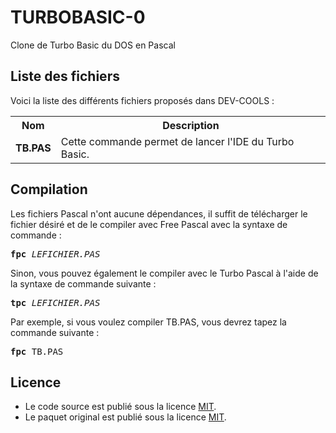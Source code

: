 # TURBOBASIC-0
Clone de Turbo Basic du DOS en Pascal

<h2>Liste des fichiers</h2>

Voici la liste des différents fichiers proposés dans DEV-COOLS :

<table>
		<tr>
			<th>Nom</th>
			<th>Description</th>	
		</tr>
    <tr>
			<td><b>TB.PAS</b></td>
			<td>Cette commande permet de lancer l'IDE du Turbo Basic.</td>
		</tr>	
	</table>

<h2>Compilation</h2>
	
Les fichiers Pascal n'ont aucune dépendances, il suffit de télécharger le fichier désiré et de le compiler avec Free Pascal avec la syntaxe de commande  :

<pre><b>fpc</b> <i>LEFICHIER.PAS</i></pre>
	
Sinon, vous pouvez également le compiler avec le Turbo Pascal à l'aide de la syntaxe de commande suivante :	

<pre><b>tpc</b> <i>LEFICHIER.PAS</i></pre>
	
Par exemple, si vous voulez compiler TB.PAS, vous devrez tapez la commande suivante :

<pre><b>fpc</b> TB.PAS</pre>

<h2>Licence</h2>
<ul>
 <li>Le code source est publié sous la licence <a href="https://github.com/gladir/TURBOBASIC-0/blob/main/LICENSE">MIT</a>.</li>
 <li>Le paquet original est publié sous la licence <a href="https://github.com/gladir/TURBOBASIC-0/blob/main/LICENSE">MIT</a>.</li>
</ul>

